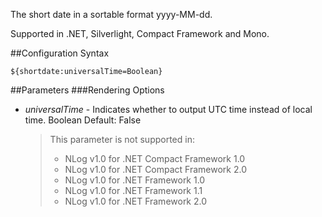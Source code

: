The short date in a sortable format yyyy-MM-dd. 

Supported in .NET, Silverlight, Compact Framework and Mono.

##Configuration Syntax
```
${shortdate:universalTime=Boolean}
```

##Parameters
###Rendering Options
* _universalTime_ - Indicates whether to output UTC time instead of local time. Boolean Default: False  

  > This parameter is not supported in:
  > * NLog v1.0 for .NET Compact Framework 1.0
  > * NLog v1.0 for .NET Compact Framework 2.0
  > * NLog v1.0 for .NET Framework 1.0
  > * NLog v1.0 for .NET Framework 1.1
  > * NLog v1.0 for .NET Framework 2.0